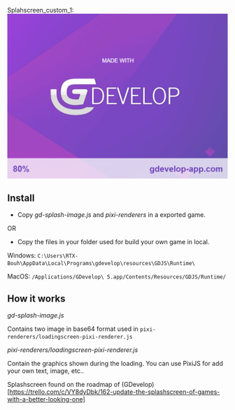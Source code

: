 Splahscreen_custom_1:
![splahscreen_custom_1](https://raw.githubusercontent.com/Bouh/GDevelop_stuff/master/files_for_readme/splahscreen_custom_1.png)


## Install
- Copy *gd-splash-image.js* and *pixi-renderers* in a exported game.

OR

- Copy the files in your folder used for build your own game in local.

Windows: ```C:\Users\RTX-Bouh\AppData\Local\Programs\gdevelop\resources\GDJS\Runtime\```

MacOS: ```/Applications/GDevelop\ 5.app/Contents/Resources/GDJS/Runtime/```


## How it works 

*gd-splash-image.js*

Contains two image in base64 format used in ```pixi-renderers/loadingscreen-pixi-renderer.js```


*pixi-renderers/loadingscreen-pixi-renderer.js*

Contain the graphics shown during the loading.
You can use PixiJS for add your own text, image, etc.. 


Splashscreen found on the roadmap of (GDevelop)[https://trello.com/c/VY8dyDbk/162-update-the-splashscreen-of-games-with-a-better-looking-one]

